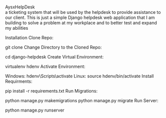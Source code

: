 <br> AysxHelpDesk  </br> 
a ticketing system that will be used by the helpdesk to provide assistance to our client. This is just a simple Django helpdesk web application that I am building to solve a problem at my workplace and to better test and expand my abilities

Installation Clone Repo:

git clone Change Directory to the Cloned Repo:

cd django-helpdesk Create Virtual Environment:

virtualenv hdenv Activate Environment:

Windows: hdenv\Scripts\activate Linux: source hdenv/bin/activate Install Requirments:

pip install -r requirements.txt Run Migrations:

python manage.py makemigrations python manage.py migrate Run Server:

python manage.py runserver
